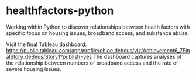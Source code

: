 # healthfactors-python
Working within Python to discover relationships between health factors with specific focus on housing issues, broadband access, and substance abuse.

Visit the final Tableau dashboard: https://public.tableau.com/app/profile/chloe.debeus/viz/Achievement6_7FinalStory_deBeus/Story1?publish=yes
The dashboard captures analyses of the relationship between numbers of broadband access and the rate of severe housing issues.

